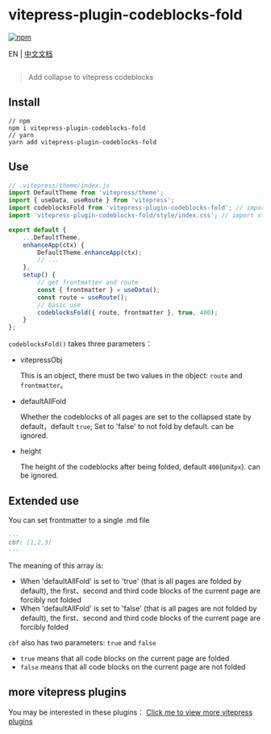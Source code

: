 # vitepress-plugin-codeblocks-fold

[![npm](https://img.shields.io/npm/v/vitepress-plugin-codeblocks-fold?color=green)](https://www.npmjs.com/package/vitepress-plugin-codeblocks-fold)

EN | [中文文档](README_zh.md)

![]()

> Add collapse to vitepress codeblocks

## Install

```shell
// npm 
npm i vitepress-plugin-codeblocks-fold
// yarn
yarn add vitepress-plugin-codeblocks-fold
```

## Use

```js
// .vitepress/theme/index.js
import DefaultTheme from 'vitepress/theme';
import { useData, useRoute } from 'vitepress';
import codeblocksFold from 'vitepress-plugin-codeblocks-fold'; // import method
import 'vitepress-plugin-codeblocks-fold/style/index.css'; // import style

export default {
    ...DefaultTheme,
    enhanceApp(ctx) {
        DefaultTheme.enhanceApp(ctx);
        // ...
    },
    setup() {
        // get frontmatter and route
        const { frontmatter } = useData();
        const route = useRoute();
        // basic use
        codeblocksFold({ route, frontmatter }, true, 400);
    }
};
```

`codeblocksFold()` takes three parameters：

- vitepressObj

  This is an object, there must be two values in the object: `route` and `frontmatter`。

- defaultAllFold

  Whether the codeblocks of all pages are set to the collapsed state by default，default `true`; Set to 'false' to not fold by default. can be ignored.

- height

  The height of the codeblocks after being folded, default `400`(unit`px`). can be ignored.

## Extended use

You can set frontmatter to a single .md file

```md
---
cbf: [1,2,3]
---
```

The meaning of this array is:

- When 'defaultAllFold' is set to 'true' (that is all pages are folded by default),
  the first、second and third code blocks of the current page are forcibly not folded
- When 'defaultAllFold' is set to 'false' (that is all pages are not folded by default),
  the first、second and third code blocks of the current page are forcibly folded

`cbf` also has two parameters: `true` and `false`

- `true` means that all code blocks on the current page are folded
- `false` means that all code blocks on the current page are not folded

## more vitepress plugins

You may be interested in these plugins：
[Click me to view more vitepress plugins](https://github.com/T-miracle/vitepress-plugins)


